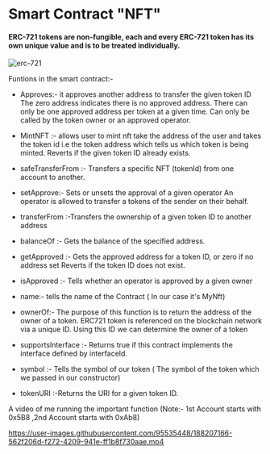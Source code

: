 # Smart Contract "NFT"

#### ERC-721 tokens are non-fungible, each and every ERC-721 token has its own unique value and is to be treated individually.

![erc-721](https://user-images.githubusercontent.com/95535448/187863487-aa187c58-8ed3-4e6a-9183-5d89e52e059d.png)

Funtions in the smart contract:-
- Approves:- it approves another address to transfer the given token ID The zero address indicates there is no approved address. There can only be one approved address per token at a given time. Can only be called by the token owner or an approved operator.
 
- MintNFT :- allows user to mint nft take the address of the user and takes the token id i.e the token address which tells us which token is being minted. Reverts if    the given token ID already exists.

- safeTransferFrom :- Transfers a specific NFT (tokenId) from one account  to another.

- setApprove:- Sets or unsets the approval of a given operator An operator is allowed to transfer a tokens of the sender on their behalf.

- transferFrom :-Transfers the ownership of a given token ID to another address

- balanceOf :- Gets the balance of the specified address.

- getApproved :- Gets the approved address for a token ID, or zero if no address set Reverts if the token ID does not exist.

- isApproved :- Tells whether an operator is approved by a given owner

- name:- tells the name of the Contract ( In our case it's MyNft)

- ownerOf:- The purpose of this function is to return the address of the owner of a token. ERC721 token is referenced on the blockchain network via a unique ID. Using this ID we can determine the owner of a token

- supportsInterface :- Returns true if this contract implements the interface defined by interfaceId.

- symbol :- Tells the symbol of our token ( The symbol of the token which we passed in our constructor)

- tokenURI :-Returns the URI for a given token ID.

A video of me running the important function (Note:- 1st Account starts with 0x5B8 ,2nd Account starts with 0xAb8)


https://user-images.githubusercontent.com/95535448/188207166-562f206d-f272-4209-941e-ff1b8f730aae.mp4

